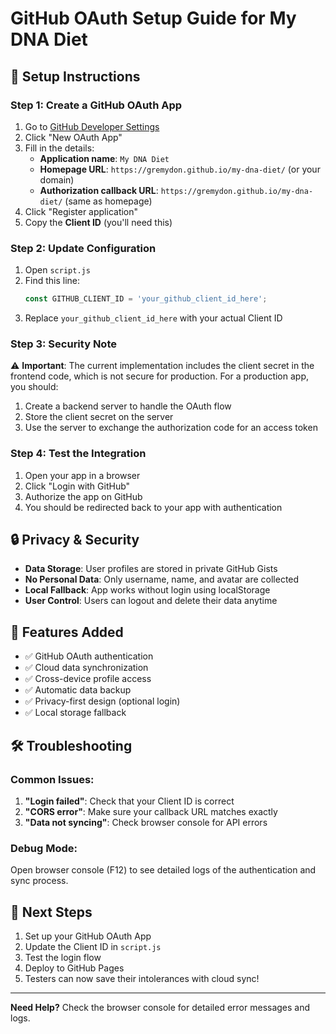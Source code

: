 # GitHub OAuth Setup Guide for My DNA Diet

## 🔧 Setup Instructions

### Step 1: Create a GitHub OAuth App

1. Go to [GitHub Developer Settings](https://github.com/settings/developers)
2. Click "New OAuth App"
3. Fill in the details:
   - **Application name**: `My DNA Diet`
   - **Homepage URL**: `https://gremydon.github.io/my-dna-diet/` (or your domain)
   - **Authorization callback URL**: `https://gremydon.github.io/my-dna-diet/` (same as homepage)
4. Click "Register application"
5. Copy the **Client ID** (you'll need this)

### Step 2: Update Configuration

1. Open `script.js`
2. Find this line:
   ```javascript
   const GITHUB_CLIENT_ID = 'your_github_client_id_here';
   ```
3. Replace `your_github_client_id_here` with your actual Client ID

### Step 3: Security Note

⚠️ **Important**: The current implementation includes the client secret in the frontend code, which is not secure for production. For a production app, you should:

1. Create a backend server to handle the OAuth flow
2. Store the client secret on the server
3. Use the server to exchange the authorization code for an access token

### Step 4: Test the Integration

1. Open your app in a browser
2. Click "Login with GitHub"
3. Authorize the app on GitHub
4. You should be redirected back to your app with authentication

## 🔒 Privacy & Security

- **Data Storage**: User profiles are stored in private GitHub Gists
- **No Personal Data**: Only username, name, and avatar are collected
- **Local Fallback**: App works without login using localStorage
- **User Control**: Users can logout and delete their data anytime

## 🚀 Features Added

- ✅ GitHub OAuth authentication
- ✅ Cloud data synchronization
- ✅ Cross-device profile access
- ✅ Automatic data backup
- ✅ Privacy-first design (optional login)
- ✅ Local storage fallback

## 🛠️ Troubleshooting

### Common Issues:

1. **"Login failed"**: Check that your Client ID is correct
2. **"CORS error"**: Make sure your callback URL matches exactly
3. **"Data not syncing"**: Check browser console for API errors

### Debug Mode:

Open browser console (F12) to see detailed logs of the authentication and sync process.

## 📝 Next Steps

1. Set up your GitHub OAuth App
2. Update the Client ID in `script.js`
3. Test the login flow
4. Deploy to GitHub Pages
5. Testers can now save their intolerances with cloud sync!

---

**Need Help?** Check the browser console for detailed error messages and logs.
